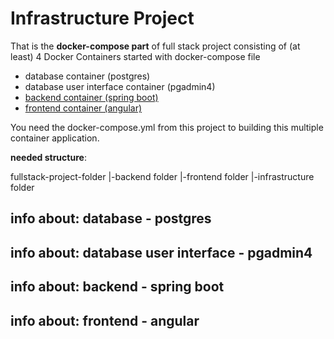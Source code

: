 # Infrastructure Project 

That is the **docker-compose part** of full stack project consisting of (at least) 4 Docker Containers 
started with docker-compose file
- database container (postgres)
- database user interface container (pgadmin4)
- [backend container (spring boot)](https://github.com/val3ri/springboot-project-template)
- [frontend container (angular)](https://github.com/val3ri/angular-project-template)

You need the docker-compose.yml from this project to building this multiple container application.

**needed structure**:

fullstack-project-folder
|-backend folder
|-frontend folder 
|-infrastructure folder

## info about: database - postgres

## info about: database user interface - pgadmin4

## info about: backend - spring boot

## info about: frontend - angular 